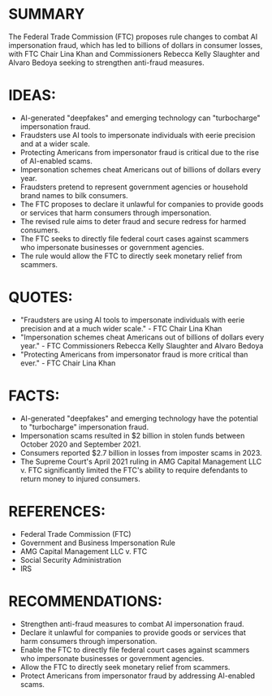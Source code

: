 # SUMMARY
The Federal Trade Commission (FTC) proposes rule changes to combat AI impersonation fraud, which has led to billions of dollars in consumer losses, with FTC Chair Lina Khan and Commissioners Rebecca Kelly Slaughter and Alvaro Bedoya seeking to strengthen anti-fraud measures.

# IDEAS:
* AI-generated "deepfakes" and emerging technology can "turbocharge" impersonation fraud.
* Fraudsters use AI tools to impersonate individuals with eerie precision and at a wider scale.
* Protecting Americans from impersonator fraud is critical due to the rise of AI-enabled scams.
* Impersonation schemes cheat Americans out of billions of dollars every year.
* Fraudsters pretend to represent government agencies or household brand names to bilk consumers.
* The FTC proposes to declare it unlawful for companies to provide goods or services that harm consumers through impersonation.
* The revised rule aims to deter fraud and secure redress for harmed consumers.
* The FTC seeks to directly file federal court cases against scammers who impersonate businesses or government agencies.
* The rule would allow the FTC to directly seek monetary relief from scammers.

# QUOTES:
* "Fraudsters are using AI tools to impersonate individuals with eerie precision and at a much wider scale." - FTC Chair Lina Khan
* "Impersonation schemes cheat Americans out of billions of dollars every year." - FTC Commissioners Rebecca Kelly Slaughter and Alvaro Bedoya
* "Protecting Americans from impersonator fraud is more critical than ever." - FTC Chair Lina Khan

# FACTS:
* AI-generated "deepfakes" and emerging technology have the potential to "turbocharge" impersonation fraud.
* Impersonation scams resulted in $2 billion in stolen funds between October 2020 and September 2021.
* Consumers reported $2.7 billion in losses from imposter scams in 2023.
* The Supreme Court's April 2021 ruling in AMG Capital Management LLC v. FTC significantly limited the FTC's ability to require defendants to return money to injured consumers.

# REFERENCES:
* Federal Trade Commission (FTC)
* Government and Business Impersonation Rule
* AMG Capital Management LLC v. FTC
* Social Security Administration
* IRS

# RECOMMENDATIONS:
* Strengthen anti-fraud measures to combat AI impersonation fraud.
* Declare it unlawful for companies to provide goods or services that harm consumers through impersonation.
* Enable the FTC to directly file federal court cases against scammers who impersonate businesses or government agencies.
* Allow the FTC to directly seek monetary relief from scammers.
* Protect Americans from impersonator fraud by addressing AI-enabled scams.
